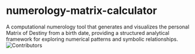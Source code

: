 # numerology-matrix-calculator
A computational numerology tool that generates and visualizes the personal Matrix of Destiny from a birth date, providing a structured analytical framework for exploring numerical patterns and symbolic relationships.
![Contributors](https://img.shields.io/github/contributors/username/repository)

